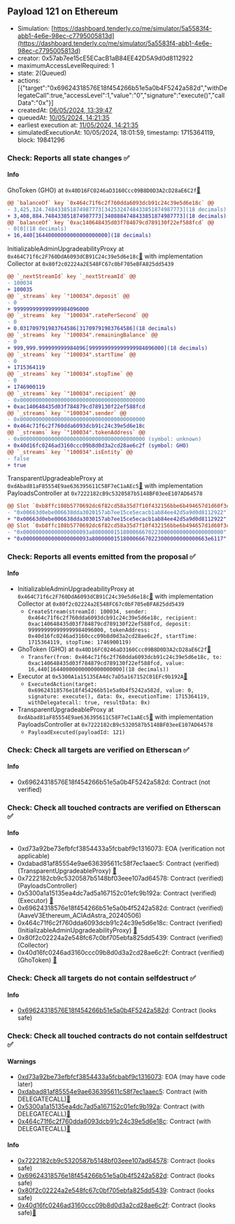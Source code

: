 ## Payload 121 on Ethereum

- Simulation: [https://dashboard.tenderly.co/me/simulator/5a5583f4-abb1-4e6e-98ec-c7795005813d](https://dashboard.tenderly.co/me/simulator/5a5583f4-abb1-4e6e-98ec-c7795005813d)
- creator: 0x57ab7ee15cE5ECacB1aB84EE42D5A9d0d8112922
- maximumAccessLevelRequired: 1
- state: 2(Queued)
- actions: [{"target":"0x69624318576E18f454266b51e5a0b4F5242a582d","withDelegateCall":true,"accessLevel":1,"value":"0","signature":"execute()","callData":"0x"}]
- createdAt: [06/05/2024, 13:39:47](https://etherscan.io/tx/0x3b7c2b9cd3a4c702a8f9fc98e14781f2c44cd301ca30906f2afeaa8f3100d5cf)
- queuedAt: [10/05/2024, 14:21:35](https://etherscan.io/tx/0xf521465dc01e29cefb601afd6af1f4738b97b5b72490292166df6b27f9ac3435)
- earliest execution at: [11/05/2024, 14:21:35](https://www.epochconverter.com/countdown?q=1715437295)
- simulatedExecutionAt: 10/05/2024, 18:01:59, timestamp: 1715364119, block: 19841296
### Check: Reports all state changes :white_check_mark:

#### Info


GhoToken (GHO) at `0x40D16FC0246aD3160Ccc09B8D0D3A2cD28aE6C2f`[:ghost:](https://github.com/bgd-labs/aave-address-book "AaveV3Ethereum.ASSETS.GHO.UNDERLYING, MiscEthereum.GHO_TOKEN")
```diff
@@ `balanceOf` key `0x464c71f6c2f760dda6093dcb91c24c39e5d6e18c` @@
- 3,425,324.748433851874987773[3425324748433851874987773](18 decimals)
+ 3,408,884.748433851874987773[3408884748433851874987773](18 decimals)
@@ `balanceOf` key `0xac140648435d03f784879cd789130f22ef588fcd` @@
- 0[0](18 decimals)
+ 16,440[16440000000000000000000](18 decimals)
```

InitializableAdminUpgradeabilityProxy at `0x464C71f6c2F760DdA6093dCB91C24c39e5d6e18c`[:ghost:](https://github.com/bgd-labs/aave-address-book "AaveV2Ethereum.COLLECTOR, AaveV2EthereumAMM.COLLECTOR, AaveV2EthereumArc.COLLECTOR, AaveV3Ethereum.COLLECTOR") with implementation Collector at `0x80f2c02224a2E548FC67c0bF705eBFA825dd5439`
```diff
@@ `_nextStreamId` key `_nextStreamId` @@
- 100034
+ 100035
@@ `_streams` key `"100034".deposit` @@
- 0
+ 999999999999999984096000
@@ `_streams` key `"100034".ratePerSecond` @@
- 0
+ 0.031709791983764586[31709791983764586](18 decimals)
@@ `_streams` key `"100034".remainingBalance` @@
- 0
+ 999,999.999999999984096[999999999999999984096000](18 decimals)
@@ `_streams` key `"100034".startTime` @@
- 0
+ 1715364119
@@ `_streams` key `"100034".stopTime` @@
- 0
+ 1746900119
@@ `_streams` key `"100034".recipient` @@
- 0x0000000000000000000000000000000000000000
+ 0xac140648435d03f784879cd789130f22ef588fcd
@@ `_streams` key `"100034".sender` @@
- 0x0000000000000000000000000000000000000000
+ 0x464c71f6c2f760dda6093dcb91c24c39e5d6e18c
@@ `_streams` key `"100034".tokenAddress` @@
- 0x0000000000000000000000000000000000000000 (symbol: unknown)
+ 0x40d16fc0246ad3160ccc09b8d0d3a2cd28ae6c2f (symbol: GHO)
@@ `_streams` key `"100034".isEntity` @@
- false
+ true
```

TransparentUpgradeableProxy at `0xdAbad81aF85554E9ae636395611C58F7eC1aAEc5`[:ghost:](https://github.com/bgd-labs/aave-address-book "GovernanceV3Ethereum.PAYLOADS_CONTROLLER") with implementation PayloadsController at `0x7222182cB9c5320587b5148BF03eeE107AD64578`
```diff
@@ Slot `0xb8ffc108b5770692dc6f82cd58a35d7f10f432156bbe6b494657d1d60f3c1122` @@
- "0x00663d0ebe006638dda3020157ab7ee15ce5ecacb1ab84ee42d5a9d0d8112922"
+ "0x00663d0ebe006638dda3030157ab7ee15ce5ecacb1ab84ee42d5a9d0d8112922"
@@ Slot `0xb8ffc108b5770692dc6f82cd58a35d7f10f432156bbe6b494657d1d60f3c1123` @@
- "0x000000000000000000093a800000015180006667022300000000000000000000"
+ "0x000000000000000000093a8000000151800066670223000000000000663e6117"
```


### Check: Reports all events emitted from the proposal :white_check_mark:

#### Info

- InitializableAdminUpgradeabilityProxy at `0x464C71f6c2F760DdA6093dCB91C24c39e5d6e18c`[:ghost:](https://github.com/bgd-labs/aave-address-book "AaveV2Ethereum.COLLECTOR, AaveV2EthereumAMM.COLLECTOR, AaveV2EthereumArc.COLLECTOR, AaveV3Ethereum.COLLECTOR") with implementation Collector at `0x80f2c02224a2E548FC67c0bF705eBFA825dd5439`
  - `CreateStream(streamId: 100034, sender: 0x464c71f6c2f760dda6093dcb91c24c39e5d6e18c, recipient: 0xac140648435d03f784879cd789130f22ef588fcd, deposit: 999999999999999984096000, tokenAddress: 0x40d16fc0246ad3160ccc09b8d0d3a2cd28ae6c2f, startTime: 1715364119, stopTime: 1746900119)`
- GhoToken (GHO) at `0x40D16FC0246aD3160Ccc09B8D0D3A2cD28aE6C2f`[:ghost:](https://github.com/bgd-labs/aave-address-book "AaveV3Ethereum.ASSETS.GHO.UNDERLYING, MiscEthereum.GHO_TOKEN")
  - `Transfer(from: 0x464c71f6c2f760dda6093dcb91c24c39e5d6e18c, to: 0xac140648435d03f784879cd789130f22ef588fcd, value: 16,440[16440000000000000000000](18 decimals))`
- Executor at `0x5300A1a15135EA4dc7aD5a167152C01EFc9b192A`[:ghost:](https://github.com/bgd-labs/aave-address-book "AaveV2Ethereum.POOL_ADMIN, AaveV2EthereumAMM.POOL_ADMIN, AaveV3Ethereum.ACL_ADMIN, GovernanceV3Ethereum.EXECUTOR_LVL_1")
  - `ExecutedAction(target: 0x69624318576e18f454266b51e5a0b4f5242a582d, value: 0, signature: execute(), data: 0x, executionTime: 1715364119, withDelegatecall: true, resultData: 0x)`
- TransparentUpgradeableProxy at `0xdAbad81aF85554E9ae636395611C58F7eC1aAEc5`[:ghost:](https://github.com/bgd-labs/aave-address-book "GovernanceV3Ethereum.PAYLOADS_CONTROLLER") with implementation PayloadsController at `0x7222182cB9c5320587b5148BF03eeE107AD64578`
  - `PayloadExecuted(payloadId: 121)`

### Check: Check all targets are verified on Etherscan :white_check_mark:

#### Info

- 0x69624318576E18f454266b51e5a0b4F5242a582d: Contract (not verified) 

### Check: Check all touched contracts are verified on Etherscan :white_check_mark:

#### Info

- 0xd73a92be73efbfcf3854433a5fcbabf9c1316073: EOA (verification not applicable)
- 0xdabad81af85554e9ae636395611c58f7ec1aaec5: Contract (verified) (TransparentUpgradeableProxy) [:ghost:](https://github.com/bgd-labs/aave-address-book "GovernanceV3Ethereum.PAYLOADS_CONTROLLER")
- 0x7222182cb9c5320587b5148bf03eee107ad64578: Contract (verified) (PayloadsController) 
- 0x5300a1a15135ea4dc7ad5a167152c01efc9b192a: Contract (verified) (Executor) [:ghost:](https://github.com/bgd-labs/aave-address-book "AaveV2Ethereum.POOL_ADMIN, AaveV2EthereumAMM.POOL_ADMIN, AaveV3Ethereum.ACL_ADMIN, GovernanceV3Ethereum.EXECUTOR_LVL_1")
- 0x69624318576e18f454266b51e5a0b4f5242a582d: Contract (verified) (AaveV3Ethereum_ACIAdAstra_20240506) 
- 0x464c71f6c2f760dda6093dcb91c24c39e5d6e18c: Contract (verified) (InitializableAdminUpgradeabilityProxy) [:ghost:](https://github.com/bgd-labs/aave-address-book "AaveV2Ethereum.COLLECTOR, AaveV2EthereumAMM.COLLECTOR, AaveV2EthereumArc.COLLECTOR, AaveV3Ethereum.COLLECTOR")
- 0x80f2c02224a2e548fc67c0bf705ebfa825dd5439: Contract (verified) (Collector) 
- 0x40d16fc0246ad3160ccc09b8d0d3a2cd28ae6c2f: Contract (verified) (GhoToken) [:ghost:](https://github.com/bgd-labs/aave-address-book "AaveV3Ethereum.ASSETS.GHO.UNDERLYING, MiscEthereum.GHO_TOKEN")

### Check: Check all targets do not contain selfdestruct :white_check_mark:

#### Info

- [0x69624318576E18f454266b51e5a0b4F5242a582d](https://etherscan.io/address/0x69624318576E18f454266b51e5a0b4F5242a582d): Contract (looks safe)

### Check: Check all touched contracts do not contain selfdestruct :white_check_mark:

#### Warnings

- [0xd73a92be73efbfcf3854433a5fcbabf9c1316073](https://etherscan.io/address/0xd73a92be73efbfcf3854433a5fcbabf9c1316073): EOA (may have code later)
- [0xdabad81af85554e9ae636395611c58f7ec1aaec5](https://etherscan.io/address/0xdabad81af85554e9ae636395611c58f7ec1aaec5): Contract (with DELEGATECALL)[:ghost:](https://github.com/bgd-labs/aave-address-book "GovernanceV3Ethereum.PAYLOADS_CONTROLLER")
- [0x5300a1a15135ea4dc7ad5a167152c01efc9b192a](https://etherscan.io/address/0x5300a1a15135ea4dc7ad5a167152c01efc9b192a): Contract (with DELEGATECALL)[:ghost:](https://github.com/bgd-labs/aave-address-book "AaveV2Ethereum.POOL_ADMIN, AaveV2EthereumAMM.POOL_ADMIN, AaveV3Ethereum.ACL_ADMIN, GovernanceV3Ethereum.EXECUTOR_LVL_1")
- [0x464c71f6c2f760dda6093dcb91c24c39e5d6e18c](https://etherscan.io/address/0x464c71f6c2f760dda6093dcb91c24c39e5d6e18c): Contract (with DELEGATECALL)[:ghost:](https://github.com/bgd-labs/aave-address-book "AaveV2Ethereum.COLLECTOR, AaveV2EthereumAMM.COLLECTOR, AaveV2EthereumArc.COLLECTOR, AaveV3Ethereum.COLLECTOR")

#### Info

- [0x7222182cb9c5320587b5148bf03eee107ad64578](https://etherscan.io/address/0x7222182cb9c5320587b5148bf03eee107ad64578): Contract (looks safe)
- [0x69624318576e18f454266b51e5a0b4f5242a582d](https://etherscan.io/address/0x69624318576e18f454266b51e5a0b4f5242a582d): Contract (looks safe)
- [0x80f2c02224a2e548fc67c0bf705ebfa825dd5439](https://etherscan.io/address/0x80f2c02224a2e548fc67c0bf705ebfa825dd5439): Contract (looks safe)
- [0x40d16fc0246ad3160ccc09b8d0d3a2cd28ae6c2f](https://etherscan.io/address/0x40d16fc0246ad3160ccc09b8d0d3a2cd28ae6c2f): Contract (looks safe)[:ghost:](https://github.com/bgd-labs/aave-address-book "AaveV3Ethereum.ASSETS.GHO.UNDERLYING, MiscEthereum.GHO_TOKEN")

